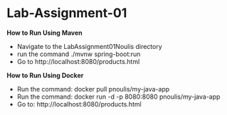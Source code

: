 # Lab-Assignment-01

**How to Run Using Maven**

- Navigate to the LabAssignment01Noulis directory
- run the command ./mvnw spring-boot:run
- Go to http://localhost:8080/products.html



**How to Run Using Docker**

- Run the command: docker pull pnoulis/my-java-app
- Run the command: docker run -d -p 8080:8080 pnoulis/my-java-app
- Go to: http://localhost:8080/products.html


